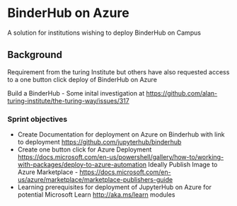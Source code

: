 # BinderHub on Azure

A solution for institutions wishing to deploy BinderHub on Campus

## Background

Requirement from the turing Institute but others have also requested access to a one button click deploy of BinderHub on Azure

Build a BinderHub - Some inital investigation at https://github.com/alan-turing-institute/the-turing-way/issues/317


### Sprint objectives

- Create Documentation for deployment on Azure on Binderhub with link to deployment https://github.com/jupyterhub/binderhub
- Create one button click for Azure Deployment 
https://docs.microsoft.com/en-us/powershell/gallery/how-to/working-with-packages/deploy-to-azure-automation 
Ideally Publish Image to Azure Marketplace - https://docs.microsoft.com/en-us/azure/marketplace/marketplace-publishers-guide 
- Learning prerequisites for deployment of JupyterHub on Azure for potential Microsoft Learn http://aka.ms/learn modules

